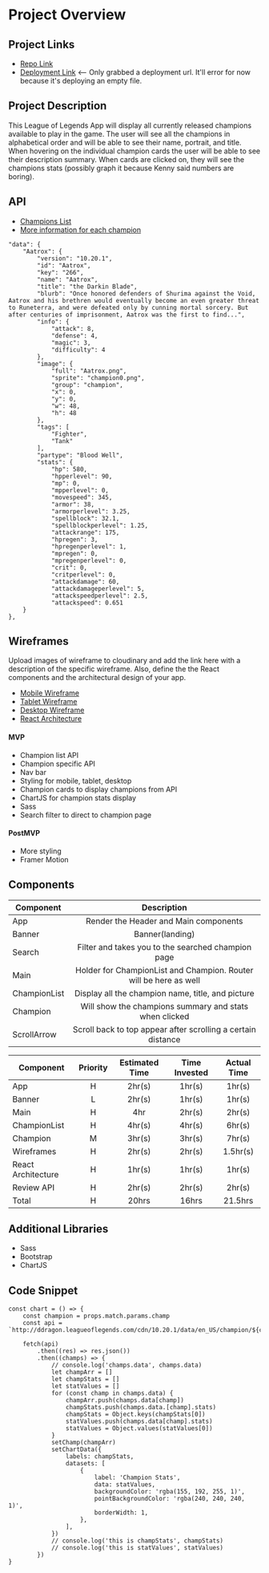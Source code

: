 # Project Overview

## Project Links

- [Repo Link](https://github.com/jakenguyen0118/LoL-App)
- [Deployment Link](https://jakelolapp.netlify.app/) <-- Only grabbed a deployment url. It'll error for now because it's deploying an empty file.

## Project Description

This League of Legends App will display all currently released champions available to play in the game. The user will see all the champions in alphabetical order and will be able to see their name, portrait, and title. When hovering on the individual champion cards the user will be able to see their description summary. When cards are clicked on, they will see the champions stats (possibly graph it because Kenny said numbers are boring).

## API

- [Champions List](http://ddragon.leagueoflegends.com/cdn/10.20.1/data/en_US/champion.json)
- [More information for each champion](http://ddragon.leagueoflegends.com/cdn/10.20.1/data/en_US/champion/Aatrox.json)

```
"data": {
	"Aatrox": {
		"version": "10.20.1",
		"id": "Aatrox",
		"key": "266",
		"name": "Aatrox",
		"title": "the Darkin Blade",
		"blurb": "Once honored defenders of Shurima against the Void, Aatrox and his brethren would eventually become an even greater threat to Runeterra, and were defeated only by cunning mortal sorcery. But after centuries of imprisonment, Aatrox was the first to find...",
		"info": {
			"attack": 8,
			"defense": 4,
			"magic": 3,
			"difficulty": 4
		},
		"image": {
			"full": "Aatrox.png",
			"sprite": "champion0.png",
			"group": "champion",
			"x": 0,
			"y": 0,
			"w": 48,
			"h": 48
		},
		"tags": [
			"Fighter",
			"Tank"
		],
		"partype": "Blood Well",
		"stats": {
			"hp": 580,
			"hpperlevel": 90,
			"mp": 0,
			"mpperlevel": 0,
			"movespeed": 345,
			"armor": 38,
			"armorperlevel": 3.25,
			"spellblock": 32.1,
			"spellblockperlevel": 1.25,
			"attackrange": 175,
			"hpregen": 3,
			"hpregenperlevel": 1,
			"mpregen": 0,
			"mpregenperlevel": 0,
			"crit": 0,
			"critperlevel": 0,
			"attackdamage": 60,
			"attackdamageperlevel": 5,
			"attackspeedperlevel": 2.5,
			"attackspeed": 0.651
	}
},
```


## Wireframes

Upload images of wireframe to cloudinary and add the link here with a description of the specific wireframe. Also, define the the React components and the architectural design of your app.

- [Mobile Wireframe](https://i.imgur.com/1w8Krvl.png)
- [Tablet Wireframe](https://i.imgur.com/edLoitE.jpg)
- [Desktop Wireframe](https://i.imgur.com/kFDzEvy.jpg)
- [React Architecture](https://docs.google.com/drawings/d/1ZhUoBEeaqUexh9OltKKj5l2w9_5TaQMqXbJS1E5IoNQ/edit)


#### MVP
- Champion list API
- Champion specific API
- Nav bar
- Styling for mobile, tablet, desktop
- Champion cards to display champions from API
- ChartJS for champion stats display
- Sass
- Search filter to direct to champion page

#### PostMVP
- More styling
- Framer Motion

## Components 

| Component | Description | 
| --- | :---: |  
| App | Render the Header and Main components| 
| Banner | Banner(landing) | 
| Search | Filter and takes you to the searched champion page |
| Main | Holder for ChampionList and Champion. Router will be here as well | 
| ChampionList | Display all the champion name, title, and picture |
| Champion | Will show the champions summary and stats when clicked |
| ScrollArrow | Scroll back to top appear after scrolling a certain distance |


| Component | Priority | Estimated Time | Time Invested | Actual Time |
| --- | :---: |  :---: | :---: | :---: |
| App | H | 2hr(s) | 1hr(s) | 1hr(s) |
| Banner | L | 2hr(s) | 1hr(s) | 1hr(s) |
| Main | H | 4hr | 2hr(s) | 2hr(s) |
| ChampionList | H | 4hr(s) | 4hr(s) | 6hr(s) |
| Champion | M | 3hr(s) | 3hr(s) | 7hr(s) |
| Wireframes | H | 2hr(s) | 2hr(s) | 1.5hr(s) |
| React Architecture | H | 1hr(s) | 1hr(s) | 1hr(s) |
| Review API | H | 2hr(s) | 2hr(s) | 2hr(s) |
| Total | H | 20hrs| 16hrs | 21.5hrs |

## Additional Libraries
- Sass
- Bootstrap
- ChartJS

## Code Snippet

```
const chart = () => {
	const champion = props.match.params.champ
	const api = `http://ddragon.leagueoflegends.com/cdn/10.20.1/data/en_US/champion/${champion}.json`

	fetch(api)
		.then((res) => res.json())
		.then((champs) => {
			// console.log('champs.data', champs.data)
			let champArr = []
			let champStats = []
			let statValues = []
			for (const champ in champs.data) {
				champArr.push(champs.data[champ])
				champStats.push(champs.data.[champ].stats)
				champStats = Object.keys(champStats[0])
				statValues.push(champs.data[champ].stats)
				statValues = Object.values(statValues[0])
			}
			setChamp(champArr)
			setChartData({
				labels: champStats,
				datasets: [
					{
						label: 'Champion Stats',
						data: statValues,
						backgroundColor: 'rgba(155, 192, 255, 1)',
						pointBackgroundColor: 'rgba(240, 240, 240, 1)',
						borderWidth: 1,
					},
				],
			})
			// console.log('this is champStats', champStats)
			// console.log('this is statValues', statValues)
		})
}
```
